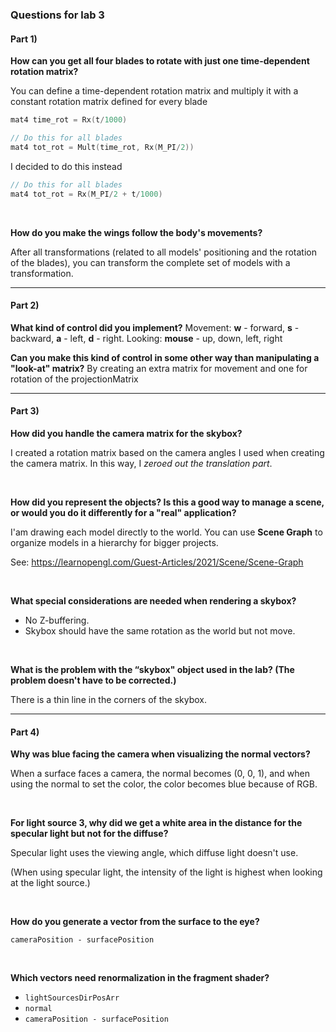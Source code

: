 ### Questions for lab 3

#### Part 1)

**How can you get all four blades to rotate with just one time-dependent rotation matrix?**

You can define a time-dependent rotation matrix and multiply it with a constant rotation matrix defined for every blade
```C
mat4 time_rot = Rx(t/1000)

// Do this for all blades
mat4 tot_rot = Mult(time_rot, Rx(M_PI/2)) 
```

I decided to do this instead
```C
// Do this for all blades
mat4 tot_rot = Rx(M_PI/2 + t/1000) 
```

<br>

**How do you make the wings follow the body's movements?**

After all transformations (related to all models' positioning and the rotation of the blades), you can transform the complete set of models with a transformation. 


---

#### Part 2)

**What kind of control did you implement?**
Movement: **w** - forward, **s** - backward, **a** - left, **d** - right. 
Looking: **mouse** - up, down, left, right

**Can you make this kind of control in some other way than manipulating a "look-at" matrix?**
By creating an extra matrix for movement and one for rotation of the projectionMatrix


----

#### Part 3)

**How did you handle the camera matrix for the skybox?**

I created a rotation matrix based on the camera angles I used when creating the camera matrix. In this way, I *zeroed out the translation part*.

</br>

**How did you represent the objects? Is this a good way to manage a scene, or would you do it differently for a "real" application?**

I'am drawing each model directly to the world. You can use **Scene Graph** to organize models in a hierarchy for bigger projects.  

See: https://learnopengl.com/Guest-Articles/2021/Scene/Scene-Graph

</br>

**What special considerations are needed when rendering a skybox?**

* No Z-buffering. 
* Skybox should have the same rotation as the world but not move. 


</br>

**What is the problem with the “skybox" object used in the lab? (The problem doesn't have to be corrected.)**

There is a thin line in the corners of the skybox.


----

#### Part 4)

**Why was blue facing the camera when visualizing the normal vectors?**

When a surface faces a camera, the normal becomes (0, 0, 1), and when using the normal to set the color, the color becomes blue because of RGB.


</br>

**For light source 3, why did we get a white area in the distance for the specular light but not for the diffuse?**

Specular light uses the viewing angle, which diffuse light doesn't use.

(When using specular light, the intensity of the light is highest when looking at the light source.)

<!-- "The intensity of the specular reflection is highest when the viewer looks directly at the light source and decreases as the viewing angle deviates from this direction. This can create bright spots or white areas in the distance, especially when the light source is far away and the viewer is looking at the scene from a particular angle."

So, you may have observed a white area in the distance for specular light but not for diffuse light because the Phong lighting model considers the viewing angle, while the Lambertian model does not. -->


</br>

**How do you generate a vector from the surface to the eye?**

`cameraPosition - surfacePosition`



</br>

**Which vectors need renormalization in the fragment shader?**

- `lightSourcesDirPosArr`
- `normal`
- `cameraPosition - surfacePosition`




